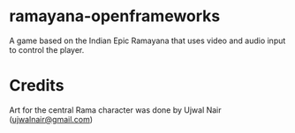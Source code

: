 ramayana-openframeworks
=======================

A game based on the Indian Epic Ramayana that uses video and audio input to control the player.


Credits
=======

Art for the central Rama character was done by Ujwal Nair (<ujwalnair@gmail.com>)
